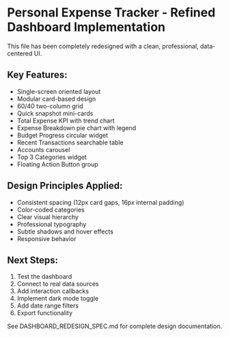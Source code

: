 # Personal Expense Tracker - Refined Dashboard Implementation

This file has been completely redesigned with a clean, professional, data-centered UI.

## Key Features:
- Single-screen oriented layout
- Modular card-based design
- 60/40 two-column grid
- Quick snapshot mini-cards
- Total Expense KPI with trend chart
- Expense Breakdown pie chart with legend
- Budget Progress circular widget
- Recent Transactions searchable table
- Accounts carousel
- Top 3 Categories widget
- Floating Action Button group

## Design Principles Applied:
- Consistent spacing (12px card gaps, 16px internal padding)
- Color-coded categories
- Clear visual hierarchy
- Professional typography
- Subtle shadows and hover effects
- Responsive behavior

## Next Steps:
1. Test the dashboard
 2. Connect to real data sources
3. Add interaction callbacks
4. Implement dark mode toggle
5. Add date range filters
6. Export functionality

See DASHBOARD_REDESIGN_SPEC.md for complete design documentation.
